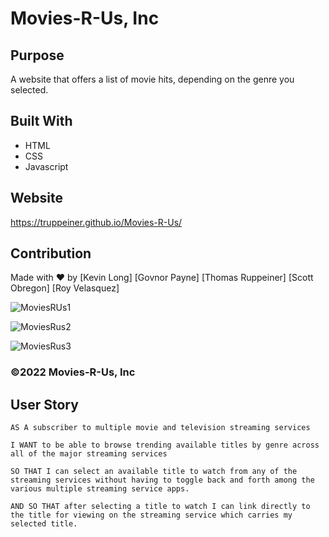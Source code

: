 # Movies-R-Us, Inc

## Purpose

A website that offers a list of movie hits, depending on the genre you selected.

## Built With

- HTML
- CSS
- Javascript

## Website

https://truppeiner.github.io/Movies-R-Us/

## Contribution

Made with ❤️ by
[Kevin Long]
[Govnor Payne]
[Thomas Ruppeiner]
[Scott Obregon]
[Roy Velasquez]

![MoviesRUs1](https://user-images.githubusercontent.com/98487770/160310323-3c00152f-38f8-43a6-b9bb-c3e3575f850c.png)

![MoviesRus2](https://user-images.githubusercontent.com/97925568/160005584-58a768e7-8797-4cbb-abdc-effe872ee274.png)

![MoviesRus3](https://user-images.githubusercontent.com/98487770/160310597-cb00bcd3-1d28-43c9-801d-e941ce7c3b21.png)



### ©️2022 Movies-R-Us, Inc

## User Story

```
AS A subscriber to multiple movie and television streaming services 

I WANT to be able to browse trending available titles by genre across all of the major streaming services 

SO THAT I can select an available title to watch from any of the streaming services without having to toggle back and forth among the various multiple streaming service apps.

AND SO THAT after selecting a title to watch I can link directly to the title for viewing on the streaming service which carries my selected title. 

```
